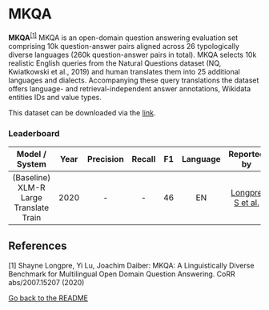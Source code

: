 # MKQA

**MKQA**<sup>[[1]](#myfootnote1)</sup> MKQA is an open-domain question answering evaluation set comprising 10k question-answer pairs aligned across 26 
typologically diverse languages (260k question-answer pairs in total). 
MKQA selects 10k realistic English queries from the Natural Questions dataset (NQ, Kwiatkowski et al., 2019) 
and human translates them into 25 additional languages and dialects. 
Accompanying these query translations the dataset offers language- and retrieval-independent answer annotations, 
Wikidata entities IDs and value types.

This dataset can be downloaded via the [link](https://github.com/apple/ml-mkqa).

### Leaderboard

| Model / System |Year|Precision|Recall| F1  |Language|                       Reported by                       |
|:--------------:|:---:|:-------:|:----:|:---:|:------:|:-------------------------------------------------------:|
|  (Baseline) XLM-R Large Translate Train	 |2020|   -    |  -  | 46  |   EN   |[Longpre S et al.](https://arxiv.org/pdf/2007.15207.pdf)|



## References
<a name="myfootnote1">[1]</a> Shayne Longpre, Yi Lu, Joachim Daiber: MKQA: A Linguistically Diverse Benchmark for Multilingual Open Domain Question Answering. CoRR abs/2007.15207 (2020)


[Go back to the README](../README.md)
